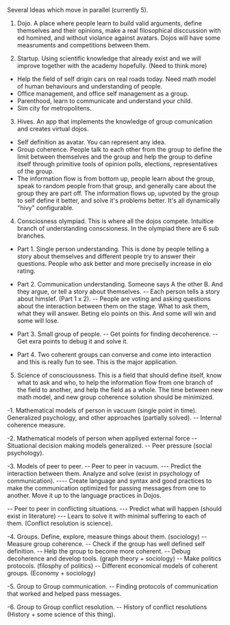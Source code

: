 Several Ideas which move in parallel (currently 5). 

1. Dojo. A place where people learn to build valid arguments, define themselves and their opinions, make a real filosophical disccussion with ed homined, and without violance against avatars. Dojos will have some measruments and competitions between them. 

2. Startup. Using scientific knowledge that already exist and we will improve together with the academy hopefully. (Need to think more) 
- Help the field of self drigin cars on real roads today. Need math model of human behaviours and understanding of people. 
- Office management, and office self management as a group. 
- Parenthood, learn to communicate and understand your child. 
- Sim city for metropolitens. 

3. Hives. An app that implements the knowledge of group comunication and creates virtual dojos. 
- Self definition as avatar. You can represent any idea. 
- Group coherence. People talk to each other from the group to define the limit between themselves and the group and help the group to define itself through primitive tools of opinion polls, elections, representatives of the group. 
- The information flow is from bottom up, people learn about the group, speak to random people from that group, and generally care about the group they are part off. The information flows up, upvoted by the group to self define it better, and solve it's problems better. It's all dynamically "hivy" configurable. 


4. Consciosness olympiad. This is where all the dojos compete. Intuitice branch of understanding conscsioness. In the olympiad there are 6 sub branches. 

- Part 1. Single person understanding. This is done by people telling a story about themselves and different people try to answer their questions. People who ask better and more preciselly increase in elo rating. 

- Part 2. Communication understanding. Someone says A the other B. And they argue, or tell a story about themselves. 
-- Each person tells a story about himslef. (Part 1 x 2).
-- People are voting and asking questions about the interaction between them on the stage. What to ask them, what they will answer. Beting elo points on this. And some will win and some will lose. 

- Part 3. Small group of people. 
-- Get points for finding decoherence. 
-- Get exra points to debug it and solve it. 

- Part 4. Two coherent groups can converse and come into interaction and this is really fun to see. This is the major application. 

5. Science of conscioussness. This is a field that should define itself, know what to ask and who, to help the information flow from one branch of the field to another, and help the field as a whole. The time between new math model, and new group coherence solution should be minimized. 

-1. Mathematical models of person in vacuum (single point in time). Generalized psychology, and other approaches (partially solved). 
-- Internal coherence measure. 

-2. Mathematical models of person when appliyed external force 
-- Situational decision making models generalized. 
-- Peer pressure (social psychology). 

-3. Models of peer to peer. 
-- Peer to peer in vacuum. 
--- Predict the interaction between them. Analyze and solve (exist in psychology of communication). 
---- Create language and syntax and good practices to make the communication optimized for passing messages from one to another. Move it up to the language practices in Dojos. 

-- Peer to peer in conflicting situations. 
--- Predict what will happen (should exist in literature) 
--- Lears to solve it with minimal suffering to each of them. (Conflict resolution is science). 

-4. Groups. Define, explore, measure things about them. (sociology)
-- Measure group coherence. 
-- Check if the group has well defined self definition. 
-- Help the group to become more coherent. 
-- Debug decoherence and develop tools. (graph theory + sociology)
-- Make politics protocols. (filosphy of politics)
-- Different economical models of coherent groups. (Economy + sociology)

-5. Group to Group communication. 
-- Finding protocols of communication that worked and helped pass messages. 

-6. Group to Group conflict resolution. 
-- History of conflict resolutions (History + some science of this thing).



